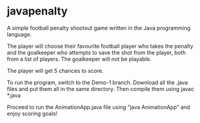 # javapenalty
A simple football penalty shootout game written in the Java programming language.

The player will choose their favourite football player who takes the penalty and the goalkeeper who attempts to save the shot from the player, both from a list of players.
The goalkeeper will not be playable.

The player will get 5 chances to score.

To run the program, switch to the Demo-1 branch. Download all the .java files and put them all in the same directory. 
Then compile them using javac *.java

Proceed to run the AnimationApp.java file using "java AnimationApp" and enjoy scoring goals!
